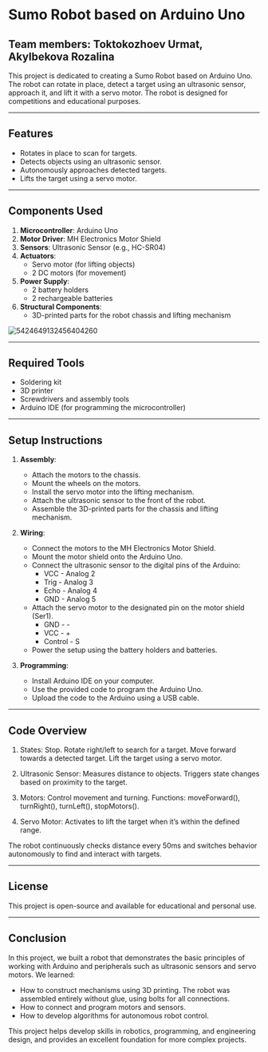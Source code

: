 # Sumo Robot based on Arduino Uno 

## Team members: Toktokozhoev Urmat, Akylbekova Rozalina

This project is dedicated to creating a Sumo Robot based on Arduino Uno. The robot can rotate in place, detect a target using an ultrasonic sensor, approach it, and lift it with a servo motor. The robot is designed for competitions and educational purposes.

---

## Features
- Rotates in place to scan for targets.
- Detects objects using an ultrasonic sensor.
- Autonomously approaches detected targets.
- Lifts the target using a servo motor.

---

## Components Used
1. **Microcontroller**: Arduino Uno
2. **Motor Driver**: MH Electronics Motor Shield
3. **Sensors**: Ultrasonic Sensor (e.g., HC-SR04)
4. **Actuators**:
   - Servo motor (for lifting objects)
   - 2 DC motors (for movement)
5. **Power Supply**:
   - 2 battery holders
   - 2 rechargeable batteries
6. **Structural Components**:
   - 3D-printed parts for the robot chassis and lifting mechanism
     
![5424649132456404260](https://github.com/user-attachments/assets/cbde526d-9e1a-4702-aded-cc28635f2ecf)

---

## Required Tools
- Soldering kit
- 3D printer
- Screwdrivers and assembly tools
- Arduino IDE (for programming the microcontroller)

---

## Setup Instructions
1. **Assembly**:
   - Attach the motors to the chassis.
   - Mount the wheels on the motors.
   - Install the servo motor into the lifting mechanism.
   - Attach the ultrasonic sensor to the front of the robot.
   - Assemble the 3D-printed parts for the chassis and lifting mechanism.

2. **Wiring**:
   - Connect the motors to the MH Electronics Motor Shield.
   - Mount the motor shield onto the Arduino Uno.
   - Connect the ultrasonic sensor to the digital pins of the Arduino:
     * VCC - Analog 2
     * Trig - Analog 3
     * Echo - Analog 4
     * GND - Analog 5
   - Attach the servo motor to the designated pin on the motor shield (Ser1).
     * GND - -
     * VCC - +
     * Control - S
   - Power the setup using the battery holders and batteries.

3. **Programming**:
   - Install Arduino IDE on your computer.
   - Use the provided code to program the Arduino Uno.
   - Upload the code to the Arduino using a USB cable.

---

## Code Overview

1. States:
Stop.
Rotate right/left to search for a target.
Move forward towards a detected target.
Lift the target using a servo motor.

2. Ultrasonic Sensor:
Measures distance to objects.
Triggers state changes based on proximity to the target.

3. Motors:
Control movement and turning.
Functions: moveForward(), turnRight(), turnLeft(), stopMotors().

4. Servo Motor:
Activates to lift the target when it’s within the defined range.

The robot continuously checks distance every 50ms and switches behavior autonomously to find and interact with targets.

---

## License
This project is open-source and available for educational and personal use.

---

## Conclusion

In this project, we built a robot that demonstrates the basic principles of working with Arduino and peripherals such as ultrasonic sensors and servo motors. We learned:

- How to construct mechanisms using 3D printing. The robot was assembled entirely without glue, using bolts for all connections.
- How to connect and program motors and sensors.
- How to develop algorithms for autonomous robot control.

This project helps develop skills in robotics, programming, and engineering design, and provides an excellent foundation for more complex projects.
